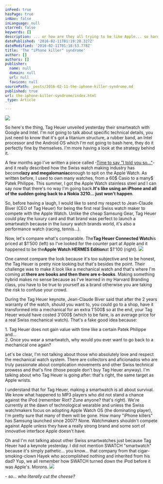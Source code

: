 ```yaml
---
inFeed: true
hasPage: true
inNav: false
inLanguage: null
starred: false
keywords: []
description: ... or how are they all trying to be like Apple... so hard...
datePublished: '2016-02-11T01:19:20.327Z'
dateModified: '2016-02-11T01:18:53.778Z'
title: 'The "iPhone killer" syndrome'
author: []
authors: []
publisher:
  name: null
  domain: null
  url: null
  favicon: null
sourcePath: _posts/2016-02-11-the-iphone-killer-syndrome.md
published: true
url: the-iphone-killer-syndrome/index.html
_type: Article

---
```

![](https://the-grid-user-content.s3-us-west-2.amazonaws.com/46167db9-f892-4471-8ef8-f4de9c03d9c0.jpg)

So here's the thing, Tag Heuer unveiled yesterday their smartwatch with Google and Intel. I'm not going to talk about specific technical details, you just need to know that it's got a titanium structure, a rubber band, an Intel processor and the Android OS which I'm not going to bash here, they do it perfectly fine by themselves. I'm more having a look at the strategy behind it.

A few months ago I've written a piece called -[Time to say "I told you so..."][0]- and it really described how the Swiss watch making industry has become**lazy and megalomaniac**enough to spit on the Apple Watch. As written before, I used to own many watches, from a 60$ Casio to a many$ Patek Philippe. This summer, I got the Apple Watch stainless steel and I can say now that there's no way I'm going back.**It's like using an iPhone and all of the sudden going back to a Nokia 3210... just won't happen**.

So, before having a laugh, I would like to send my respect to Jean-Claude Biver (CEO of Tag Heuer) for being the first real Swiss watch maker to compete with the Apple Watch. Unlike the cheap Samsung Gear, Tag Heuer could play the luxury card and that brand was perfect to launch a smartwatch because in the luxury watch brands world, it's also a performance watch (racing, tennis...). 

Now, let's compare what's comparable. The**Tag Heuer Connected Watch**is priced at $1'500 (left) so I've looked for the counter part at Apple and it happened to be the**Apple Watch HERMES Edition**at $1'100 (right).
![](https://the-grid-user-content.s3-us-west-2.amazonaws.com/07cdf306-d060-49b1-a31f-513e48613dad.jpg)

One cannot compare the look because it's too subjective and to be honest, the Tag Heuer is pretty nice looking but that's besides the point. Their challenge was to make it look like a mechanical watch and that's where I'm coming at:**there are books and then there are e-books**. Making something hybrid makes no sense because as I've learned in my Harvard Branding class, you have to be true to yourself as a brand otherwise you are taking the risk to confuse your crowd.

During the Tag Heuer keynote, Jean-Claude Biver said that after the 2 years warranty of the watch, should you want to, you could go to a shop, have it transformed into a mechanical for an extra 1'500$ so at the end, your Tag Heuer would have costed 3'000$ (which to be faire, is an average price for a real Swiss mechanical watch). That's a fake good idea because:

1\. Tag Heuer does not gain value with time like a certain Patek Philippe and...  
2\. Once you wear a smartwatch, why would you ever want to go back to a mechanical one again?

Let's be clear, I'm not talking about those who absolutely love and respect the mechanical watch system. There are collectors and aficionados who are truly passionate about complication movements and other Swiss technical prowess and that's fine (those people don't buy Tag Heuer anyway). I'm talking about who Tag Heuer is going after: that's right, the same target as Apple wrists. 

I understand that for Tag Heuer, making a smartwatch is all about survival. We know what happened to MP3 players who did not stand a chance against the iPod (remember Riot? Zune anyone? that's right). We're currently at the dawn of technological wearable and unless the Swiss watchmakers focus on adopting Apple Watch OS (the dominating player), I'm pretty sure that many of them will be gone. How many "iPhone killers" has Samsung launched since 2007? None. Watchmakers shouldn't compete against Apple unless they have a really strong brand and some sort of innovative interface Apple doesn't have.

Oh and I'm not talking about other Swiss smartwatches just because Tag Heuer had a keynote yesterday. I did not mention SWATCH "smartwatch" because it's simply pathetic... you know... that company from that cigar-smoking-clown Hayek who accomplished nothing and inherited from his dad? Yup, we all remember how SWATCH turned down the iPod before it was Apple's. Morons.
![](https://the-grid-user-content.s3-us-west-2.amazonaws.com/b3e97371-930d-4b1d-a9e2-a9f0221b329e.jpg)

_- so... who literally cut the cheese?_

[0]: https://www.linkedin.com/pulse/time-say-i-told-you-so-nicolas-hou